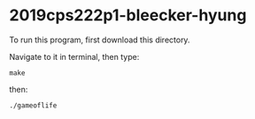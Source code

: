 # 2019cps222p1-bleecker-hyung

To run this program, first download this directory.  

Navigate to it in terminal, then type:  

    make

then:
 
    ./gameoflife
